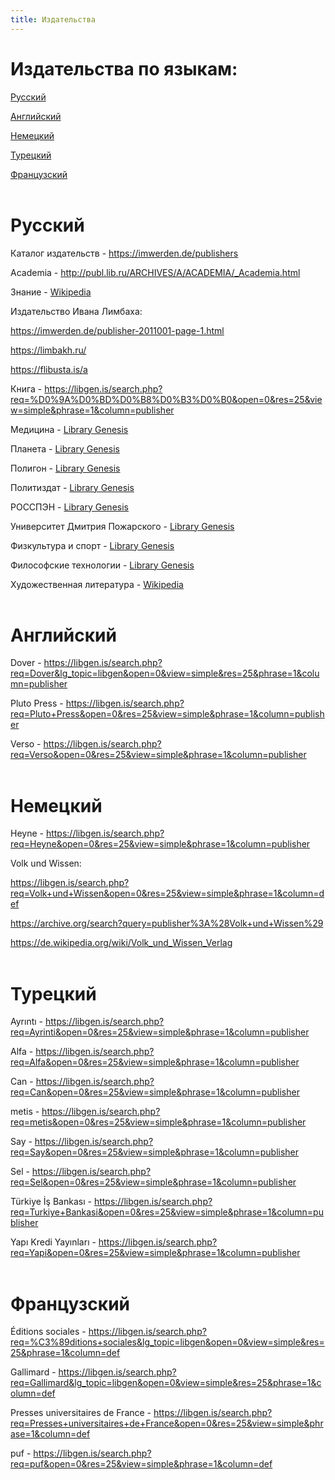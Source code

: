 ```yaml
---
title: Издательства
---
```


# Издательства по языкам:

[Русский](#russian)

[Английский](#english)

[Немецкий](#german)

[Турецкий](#turkish)

[Французский](#french)
<br><br>

<a id="russian"></a>
# Русский

Каталог издательств - <https://imwerden.de/publishers>

Academia - <http://publ.lib.ru/ARCHIVES/A/ACADEMIA/_Academia.html>

Знание - [Wikipedia](https://ru.wikipedia.org/wiki/%D0%97%D0%BD%D0%B0%D0%BD%D0%B8%D0%B5_(%D0%B8%D0%B7%D0%B4%D0%B0%D1%82%D0%B5%D0%BB%D1%8C%D1%81%D1%82%D0%B2%D0%BE,_%D0%9C%D0%BE%D1%81%D0%BA%D0%B2%D0%B0))

Издательство Ивана Лимбаха:

<https://imwerden.de/publisher-2011001-page-1.html>

<https://limbakh.ru/>

<https://flibusta.is/a>

Книга - <https://libgen.is/search.php?req=%D0%9A%D0%BD%D0%B8%D0%B3%D0%B0&open=0&res=25&view=simple&phrase=1&column=publisher>

Медицина - [Library Genesis](https://libgen.is/search.php?req=%D0%BC%D0%B5%D0%B4%D0%B8%D1%86%D0%B8%D0%BD%D0%B0&open=0&res=25&view=simple&phrase=1&column=publisher)

Планета - [Library Genesis](https://libgen.is/search.php?&req=%D0%9F%D0%BB%D0%B0%D0%BD%D0%B5%D1%82%D0%B0&phrase=1&view=simple&column=publisher&sort=year&sortmode=DESC&page=18)

Полигон - [Library Genesis](https://libgen.is/search.php?req=%D0%BF%D0%BE%D0%BB%D0%B8%D0%B3%D0%BE%D0%BD&lg_topic=libgen&open=0&view=simple&res=25&phrase=1&column=publisher)

Политиздат - [Library Genesis](https://libgen.is/search.php?req=%D0%BF%D0%BE%D0%BB%D0%B8%D1%82%D0%B8%D0%B7%D0%B4%D0%B0%D1%82&lg_topic=libgen&open=0&view=simple&res=25&phrase=1&column=def)

РОССПЭН - [Library Genesis](https://libgen.is/search.php?req=%D0%A0%D0%9E%D0%A1%D0%A1%D0%9F%D0%AD%D0%9D&lg_topic=libgen&open=0&view=simple&res=25&phrase=1&column=def)

Университет Дмитрия Пожарского - [Library Genesis](https://libgen.is/search.php?req=%D0%A3%D0%BD%D0%B8%D0%B2%D0%B5%D1%80%D1%81%D0%B8%D1%82%D0%B5%D1%82+%D0%94%D0%BC%D0%B8%D1%82%D1%80%D0%B8%D1%8F+%D0%9F%D0%BE%D0%B6%D0%B0%D1%80%D1%81%D0%BA%D0%BE%D0%B3%D0%BE&open=0&res=25&view=simple&phrase=1&column=def)

Физкультура и спорт - [Library Genesis](https://libgen.is/search.php?req=%D0%A4%D0%B8%D0%B7%D0%BA%D1%83%D0%BB%D1%8C%D1%82%D1%83%D1%80%D0%B0+%D0%B8+%D1%81%D0%BF%D0%BE%D1%80%D1%82&lg_topic=libgen&open=0&view=simple&res=25&phrase=1&column=publisher)

Философские технологии - [Library Genesis](https://libgen.is/search.php?&req=%D0%A4%D0%B8%D0%BB%D0%BE%D1%81%D0%BE%D1%84%D1%81%D0%BA%D0%B8%D0%B5+%D1%82%D0%B5%D1%85%D0%BD%D0%BE%D0%BB%D0%BE%D0%B3%D0%B8%D0%B8&phrase=1&view=simple&column=series&sort=year&sortmode=DESC)

Художественная литература - [Wikipedia](https://ru.wikipedia.org/wiki/%D0%A5%D1%83%D0%B4%D0%BE%D0%B6%D0%B5%D1%81%D1%82%D0%B2%D0%B5%D0%BD%D0%BD%D0%B0%D1%8F_%D0%BB%D0%B8%D1%82%D0%B5%D1%80%D0%B0%D1%82%D1%83%D1%80%D0%B0_(%D0%B8%D0%B7%D0%B4%D0%B0%D1%82%D0%B5%D0%BB%D1%8C%D1%81%D1%82%D0%B2%D0%BE))
<br><br>

<a id="english"></a>
# Английский

Dover - <https://libgen.is/search.php?req=Dover&lg_topic=libgen&open=0&view=simple&res=25&phrase=1&column=publisher>

Pluto Press - <https://libgen.is/search.php?req=Pluto+Press&open=0&res=25&view=simple&phrase=1&column=publisher>

Verso - <https://libgen.is/search.php?req=Verso&open=0&res=25&view=simple&phrase=1&column=publisher>
<br><br>

<a id="german"></a>
# Немецкий

Heyne - <https://libgen.is/search.php?req=Heyne&open=0&res=25&view=simple&phrase=1&column=publisher>

Volk und Wissen:

<https://libgen.is/search.php?req=Volk+und+Wissen&open=0&res=25&view=simple&phrase=1&column=def>

<https://archive.org/search?query=publisher%3A%28Volk+und+Wissen%29>

<https://de.wikipedia.org/wiki/Volk_und_Wissen_Verlag>
<br><br>

<a id="turkish"></a>
# Турецкий

Ayrıntı - <https://libgen.is/search.php?req=Ayrinti&open=0&res=25&view=simple&phrase=1&column=publisher>

Alfa - <https://libgen.is/search.php?req=Alfa&open=0&res=25&view=simple&phrase=1&column=publisher>

Can - <https://libgen.is/search.php?req=Can&open=0&res=25&view=simple&phrase=1&column=publisher>

metis - <https://libgen.is/search.php?req=metis&open=0&res=25&view=simple&phrase=1&column=publisher>

Say - <https://libgen.is/search.php?req=Say&open=0&res=25&view=simple&phrase=1&column=publisher>

Sel - <https://libgen.is/search.php?req=Sel&open=0&res=25&view=simple&phrase=1&column=publisher>

Türkiye İş Bankası - <https://libgen.is/search.php?req=Turkiye+Bankasi&open=0&res=25&view=simple&phrase=1&column=publisher>

Yapı Kredi Yayınları - <https://libgen.is/search.php?req=Yapi&open=0&res=25&view=simple&phrase=1&column=publisher>
<br><br>

<a id="french"></a>
# Французский

Éditions sociales - <https://libgen.is/search.php?req=%C3%89ditions+sociales&lg_topic=libgen&open=0&view=simple&res=25&phrase=1&column=def>

Gallimard - <https://libgen.is/search.php?req=Gallimard&lg_topic=libgen&open=0&view=simple&res=25&phrase=1&column=def>

Presses universitaires de France - <https://libgen.is/search.php?req=Presses+universitaires+de+France&open=0&res=25&view=simple&phrase=1&column=def>

puf - <https://libgen.is/search.php?req=puf&open=0&res=25&view=simple&phrase=1&column=def>